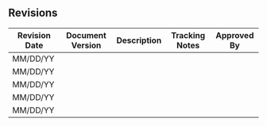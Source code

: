 ## Revisions

| Revision Date | Document Version | Description | Tracking Notes | Approved By |
| ------------- | ------------- | ------------- | ------------- | ------------- |
| MM/DD/YY  |  |  |  |  |
| MM/DD/YY |  |  |  |  |
| MM/DD/YY|  |  |  |  |
| MM/DD/YY |  |  |  |  |
| MM/DD/YY|  |  |  |  |

